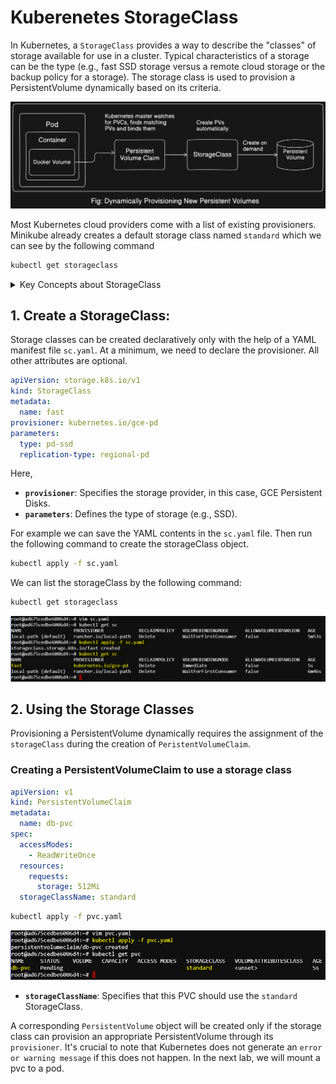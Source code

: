 # Kuberenetes StorageClass

In Kubernetes, a `StorageClass` provides a way to describe the "classes" of storage available for use in a cluster. Typical characteristics of a storage can be the type (e.g., fast SSD storage versus a remote cloud storage or the backup policy for a storage). The storage class is used to provision a PersistentVolume dynamically based on its criteria.

![sc](./image/sc.png)

Most Kubernetes cloud providers come with a list of existing provisioners. Minikube already creates a default storage class named `standard` which we can see by the following command

```bash
kubectl get storageclass
```
<details>
  <summary>Key Concepts about StorageClass</summary>
  
  1. **Dynamic Provisioning**:
     - `StorageClass` is used to enable dynamic provisioning of PersistentVolumes (PVs). When a PersistentVolumeClaim (PVC) requests storage, the associated `StorageClass` provisions the PV automatically.

  2. **Attributes**:
     - `provisioner`: This field specifies the type of the provisioner to use (e.g., `kubernetes.io/aws-ebs` for AWS Elastic Block Store, `kubernetes.io/gce-pd` for Google Compute Engine Persistent Disks).
     - `parameters`: These are key-value pairs that are passed to the provisioner and can include details such as disk type, replication factor, or other provider-specific attributes.
     - `reclaimPolicy`: This determines what happens to the PV when a PVC is deleted. Common values are `Retain`, `Recycle`, and `Delete`.
     - `volumeBindingMode`: This specifies when volume binding and dynamic provisioning should occur. Possible values are `Immediate` and `WaitForFirstConsumer`.

</details>

## 1. Create a StorageClass:

Storage classes can be created declaratively only with the help of a YAML manifest file `sc.yaml`. At a minimum, we need to declare the provisioner. All other attributes are optional.

```yaml
apiVersion: storage.k8s.io/v1
kind: StorageClass
metadata:
  name: fast
provisioner: kubernetes.io/gce-pd
parameters:
  type: pd-ssd
  replication-type: regional-pd
```

Here,

- **`provisioner`**: Specifies the storage provider, in this case, GCE Persistent Disks.
- **`parameters`**: Defines the type of storage (e.g., SSD).

For example we can save the YAML contents in the `sc.yaml` file. Then run the following command to create the storageClass object.

```bash
kubectl apply -f sc.yaml
```

We can list the storageClass by the following command:

```bash
kubectl get storageclass
```

![get sc](./image/create-sc.png)

## 2. Using the Storage Classes

Provisioning a PersistentVolume dynamically requires the assignment of the `storageClass` during the creation of `PeristentVolumeClaim`.

### Creating a PersistentVolumeClaim to use a storage class

```yaml
apiVersion: v1
kind: PersistentVolumeClaim
metadata:
  name: db-pvc
spec:
  accessModes:
    - ReadWriteOnce
  resources:
    requests:
      storage: 512Mi
  storageClassName: standard
```

```bash
kubectl apply -f pvc.yaml
```

![pvc](./image/create-pvc.png)

- **`storageClassName`**: Specifies that this PVC should use the `standard` StorageClass.

A corresponding `PersistentVolume` object will be created only if the storage class can provision an appropriate PersistentVolume through its `provisioner`. It's crucial to note that Kubernetes does not generate an `error or warning message` if this does not happen. In the next lab, we will mount a pvc to a pod.